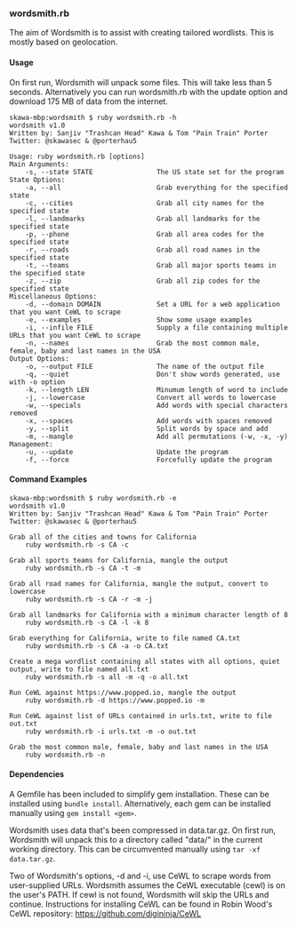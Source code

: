 ### wordsmith.rb 

The aim of Wordsmith is to assist with creating tailored wordlists. This is mostly based on geolocation. 

#### Usage

On first run, Wordsmith will unpack some files. This will take less than 5 seconds.
Alternatively you can run wordsmith.rb with the update option and download 175 MB of data from the internet.

``` shell
skawa-mbp:wordsmith $ ruby wordsmith.rb -h
wordsmith v1.0
Written by: Sanjiv "Trashcan Head" Kawa & Tom "Pain Train" Porter
Twitter: @skawasec & @porterhau5

Usage: ruby wordsmith.rb [options]
Main Arguments:
    -s, --state STATE                The US state set for the program
State Options:
    -a, --all                        Grab everything for the specified state
    -c, --cities                     Grab all city names for the specified state
    -l, --landmarks                  Grab all landmarks for the specified state
    -p, --phone                      Grab all area codes for the specified state
    -r, --roads                      Grab all road names in the specified state
    -t, --teams                      Grab all major sports teams in the specified state
    -z, --zip                        Grab all zip codes for the specified state
Miscellaneous Options:
    -d, --domain DOMAIN              Set a URL for a web application that you want CeWL to scrape
    -e, --examples                   Show some usage examples
    -i, --infile FILE                Supply a file containing multiple URLs that you want CeWL to scrape
    -n, --names                      Grab the most common male, female, baby and last names in the USA
Output Options:
    -o, --output FILE                The name of the output file
    -q, --quiet                      Don't show words generated, use with -o option
    -k, --length LEN                 Minumum length of word to include
    -j, --lowercase                  Convert all words to lowercase
    -w, --specials                   Add words with special characters removed
    -x, --spaces                     Add words with spaces removed
    -y, --split                      Split words by space and add
    -m, --mangle                     Add all permutations (-w, -x, -y)
Management:
    -u, --update                     Update the program
    -f, --force                      Forcefully update the program
```

#### Command Examples
```
skawa-mbp:wordsmith $ ruby wordsmith.rb -e
wordsmith v1.0
Written by: Sanjiv "Trashcan Head" Kawa & Tom "Pain Train" Porter
Twitter: @skawasec & @porterhau5

Grab all of the cities and towns for California
    ruby wordsmith.rb -s CA -c

Grab all sports teams for California, mangle the output
    ruby wordsmith.rb -s CA -t -m

Grab all road names for California, mangle the output, convert to lowercase
    ruby wordsmith.rb -s CA -r -m -j

Grab all landmarks for California with a minimum character length of 8
    ruby wordsmith.rb -s CA -l -k 8

Grab everything for California, write to file named CA.txt
    ruby wordsmith.rb -s CA -a -o CA.txt

Create a mega wordlist containing all states with all options, quiet output, write to file named all.txt
    ruby wordsmith.rb -s all -m -q -o all.txt

Run CeWL against https://www.popped.io, mangle the output
    ruby wordsmith.rb -d https://www.popped.io -m

Run CeWL against list of URLs contained in urls.txt, write to file out.txt
    ruby wordsmith.rb -i urls.txt -m -o out.txt

Grab the most common male, female, baby and last names in the USA
    ruby wordsmith.rb -n
```

#### Dependencies
A Gemfile has been included to simplify gem installation. These can be installed using `bundle install`. Alternatively, each gem can be installed manually using `gem install <gem>`.

Wordsmith uses data that's been compressed in data.tar.gz. On first run, Wordsmith will unpack this to a directory called "data/" in the current working directory. This can be circumvented manually using `tar -xf data.tar.gz`. 

Two of Wordsmith's options, -d and -i, use CeWL to scrape words from user-supplied URLs. Wordsmith assumes the CeWL executable (cewl) is on the user's PATH. If cewl is not found, Wordsmith will skip the URLs and continue. Instructions for installing CeWL can be found in Robin Wood's CeWL repository: https://github.com/digininja/CeWL
